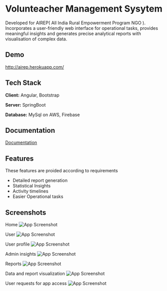 
# Volunteacher Management Sysytem

Developed for AIREP( All India Rural Empowerment Program NGO ). Incorporates a user-friendly web
interface for operational tasks, provides meaningful insights and generates precise analytical reports
with visualisation of complex data.




## Demo

http://airep.herokuapp.com/


## Tech Stack

**Client:** Angular, Bootstrap

**Server:** SpringBoot

**Database:** MySql on AWS, Firebase

## Documentation

[Documentation](https://drive.google.com/file/d/11nT3a1auT9kCfJyeZcjX9XXFhBDWSSJl/view?usp=sharing)





## Features
 These features are proided according to requirements 
- Detailed report generation
- Statistical Insights
- Activity timelines
- Easier Operational tasks






## Screenshots
Home
![App Screenshot](https://github.com/SuhaneeMavar/VMS/blob/main/App%20Screenshots/image1.png)

User
![App Screenshot](https://github.com/SuhaneeMavar/VMS/blob/main/App%20Screenshots/image6.png)

User profile
![App Screenshot](https://github.com/SuhaneeMavar/VMS/blob/main/App%20Screenshots/image7.png)

Admin insights
![App Screenshot](https://github.com/SuhaneeMavar/VMS/blob/main/App%20Screenshots/image2.png)

Reports
![App Screenshot](https://github.com/SuhaneeMavar/VMS/blob/main/App%20Screenshots/image4.png)

Data and report visualization
![App Screenshot](https://github.com/SuhaneeMavar/VMS/blob/main/App%20Screenshots/image3.png)

User requests for app access
![App Screenshot](https://github.com/SuhaneeMavar/VMS/blob/main/App%20Screenshots/image5.png)

